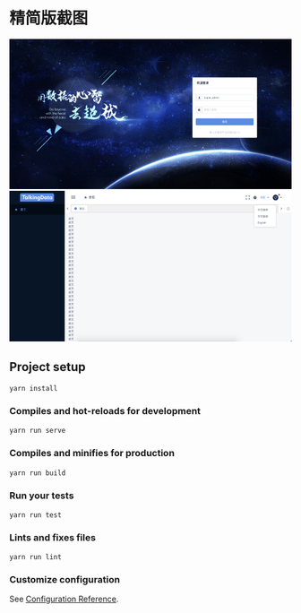 # 精简版截图
![image](https://github.com/LWD8/iview-admin-3.0/blob/master/public/images/img1.png)
![image](https://github.com/LWD8/iview-admin-3.0/blob/master/public/images/img2.png)

## Project setup
```
yarn install
```

### Compiles and hot-reloads for development
```
yarn run serve
```

### Compiles and minifies for production
```
yarn run build
```

### Run your tests
```
yarn run test
```

### Lints and fixes files
```
yarn run lint
```

### Customize configuration
See [Configuration Reference](https://cli.vuejs.org/config/).

